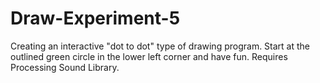# Draw-Experiment-5
Creating an interactive "dot to dot" type of drawing program.
Start at the outlined green circle in the lower left corner and have fun.
Requires Processing Sound Library.
